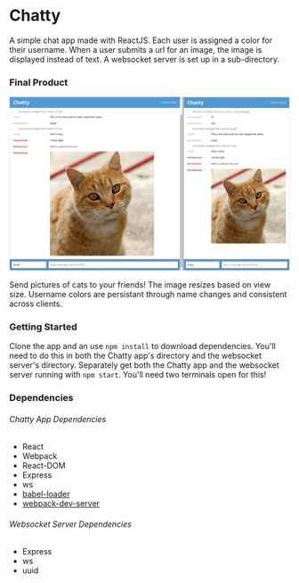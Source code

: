 Chatty
=====================

A simple chat app made with ReactJS. Each user is assigned a color for their username. When a user submits a url for an image, the image is displayed instead of text. A websocket server is set up in a sub-directory.

### Final Product

![cats!](https://github.com/geoffmphillips/chatty-app/blob/master/docs/cat.png)

Send pictures of cats to your friends! The image resizes based on view size. Username colors are persistant through name changes and consistent across clients.

### Getting Started

Clone the app and an use ```npm install``` to download dependencies. You'll need to do this in both the Chatty app's directory and the websocket server's directory. Separately get both the Chatty app and the websocket server running with ```npm start```. You'll need two terminals open for this!

### Dependencies

###### Chatty App Dependencies

* React
* Webpack
* React-DOM
* Express
* ws
* [babel-loader](https://github.com/babel/babel-loader)
* [webpack-dev-server](https://github.com/webpack/webpack-dev-server)

###### Websocket Server Dependencies

* Express
* ws
* uuid
